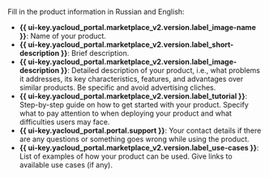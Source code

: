 Fill in the product information in Russian and English:

* **{{ ui-key.yacloud_portal.marketplace_v2.version.label_image-name }}**: Name of your product.
* **{{ ui-key.yacloud_portal.marketplace_v2.version.label_short-description }}**: Brief description.
* **{{ ui-key.yacloud_portal.marketplace_v2.version.label_image-description }}**: Detailed description of your product, i.e., what problems it addresses, its key characteristics, features, and advantages over similar products. Be specific and avoid advertising cliches.
* **{{ ui-key.yacloud_portal.marketplace_v2.version.label_tutorial }}**: Step-by-step guide on how to get started with your product. Specify what to pay attention to when deploying your product and what difficulties users may face.
* **{{ ui-key.yacloud_portal.portal.support }}**: Your contact details if there are any questions or something goes wrong while using the product.
* **{{ ui-key.yacloud_portal.marketplace_v2.version.label_use-cases }}**: List of examples of how your product can be used. Give links to available use cases (if any).